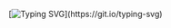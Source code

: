 
[![Typing SVG](https://readme-typing-svg.herokuapp.com?font=Sedgwick+Ave&color=8FB8DE&size=30&lines=Hey!+It's+Ish!;)](https://git.io/typing-svg)
